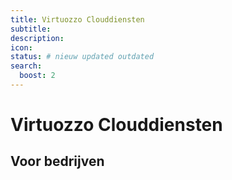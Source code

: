 ```yaml
---
title: Virtuozzo Clouddiensten
subtitle:
description:
icon:
status: # nieuw updated outdated
search:
  boost: 2 
---
```


# Virtuozzo Clouddiensten

## Voor bedrijven